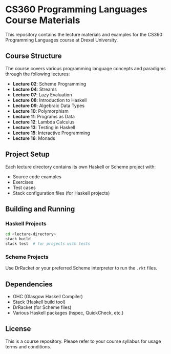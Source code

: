 # CS360 Programming Languages Course Materials

This repository contains the lecture materials and examples for the CS360 Programming Languages course at Drexel University.

## Course Structure

The course covers various programming language concepts and paradigms through the following lectures:

- **Lecture 02**: Scheme Programming
- **Lecture 04**: Streams
- **Lecture 07**: Lazy Evaluation
- **Lecture 08**: Introduction to Haskell
- **Lecture 09**: Algebraic Data Types
- **Lecture 10**: Polymorphism
- **Lecture 11**: Programs as Data
- **Lecture 12**: Lambda Calculus
- **Lecture 13**: Testing in Haskell
- **Lecture 15**: Interactive Programming
- **Lecture 16**: Monads

## Project Setup

Each lecture directory contains its own Haskell or Scheme project with:
- Source code examples
- Exercises
- Test cases
- Stack configuration files (for Haskell projects)

## Building and Running

### Haskell Projects
```bash
cd <lecture-directory>
stack build
stack test  # for projects with tests
```

### Scheme Projects
Use DrRacket or your preferred Scheme interpreter to run the `.rkt` files.

## Dependencies

- GHC (Glasgow Haskell Compiler)
- Stack (Haskell build tool)
- DrRacket (for Scheme files)
- Various Haskell packages (hspec, QuickCheck, etc.)

## License

This is a course repository. Please refer to your course syllabus for usage terms and conditions.
